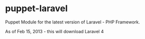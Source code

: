 puppet-laravel
==============

Puppet Module for the latest version of Laravel - PHP Framework.

As of Feb 15, 2013 - this will download Laravel 4


